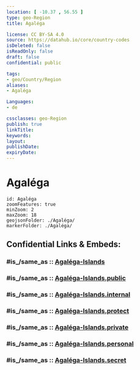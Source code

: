 ```yaml
---
location: [ -10.37 , 56.55 ] 
type: geo-Region
title: Agaléga

license: CC BY-SA 4.0
source: https://datahub.io/core/country-codes
isDeleted: false
isReadOnly: false
draft: false
confidential: public

tags:
- geo/Country/Region
aliases:
- Agaléga

Languages:
- de

cssclasses: geo-Region
publish: true
linkTitle: 
keywords: 
layout: 
publishDate: 
expiryDate: 
---
```


# Agaléga

```leaflet
id: Agaléga
zoomFeatures: true 
minZoom: 2 
maxZoom: 18
geojsonFolder: ./Agaléga/
markerFolder: ./Agaléga/
```


## Confidential Links & Embeds: 

### #is_/same_as :: [Agaléga-Islands](/_Standards/Earth/Continent/Africa/Africa~East/Mauritius/Districts~Mauritius/Agaléga-Islands.md) 

### #is_/same_as :: [Agaléga-Islands.public](/_public/Earth/Continent/Africa/Africa~East/Mauritius/Districts~Mauritius/Agaléga-Islands.public.md) 

### #is_/same_as :: [Agaléga-Islands.internal](/_internal/Earth/Continent/Africa/Africa~East/Mauritius/Districts~Mauritius/Agaléga-Islands.internal.md) 

### #is_/same_as :: [Agaléga-Islands.protect](/_protect/Earth/Continent/Africa/Africa~East/Mauritius/Districts~Mauritius/Agaléga-Islands.protect.md) 

### #is_/same_as :: [Agaléga-Islands.private](/_private/Earth/Continent/Africa/Africa~East/Mauritius/Districts~Mauritius/Agaléga-Islands.private.md) 

### #is_/same_as :: [Agaléga-Islands.personal](/_personal/Earth/Continent/Africa/Africa~East/Mauritius/Districts~Mauritius/Agaléga-Islands.personal.md) 

### #is_/same_as :: [Agaléga-Islands.secret](/_secret/Earth/Continent/Africa/Africa~East/Mauritius/Districts~Mauritius/Agaléga-Islands.secret.md)


